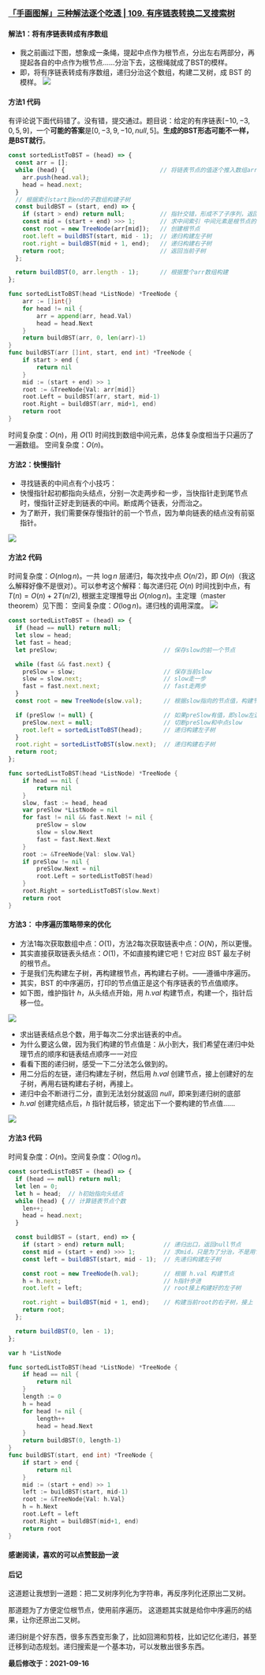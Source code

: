 ### [「手画图解」三种解法逐个吃透 | 109. 有序链表转换二叉搜索树](https://leetcode.cn/problems/convert-sorted-list-to-binary-search-tree/solutions/378753/shou-hua-tu-jie-san-chong-jie-fa-jie-zhu-shu-zu-ku/?envType=problem-list-v2&envId=04xjKEs9)

#### 解法1：将有序链表转成有序数组

- 我之前画过下图，想象成一条绳，提起中点作为根节点，分出左右两部分，再提起各自的中点作为根节点$\dots\dots$分治下去，这根绳就成了BST的模样。
- 即，将有序链表转成有序数组，递归分治这个数组，构建二叉树，成 BST 的模样。
    ![](./assets/img/Solution0109_oth_01.png)

#### 方法1 代码

有评论说下面代码错了。没有错，提交通过。题目说：给定的有序链表$[-10, -3, 0, 5, 9]$，一个**可能的答案**是$[0, -3, 9, -10, null, 5]$。**生成的BST形态可能不一样，是BST就行**。

```JavaScript
const sortedListToBST = (head) => {
  const arr = [];
  while (head) {                           // 将链表节点的值逐个推入数组arr
    arr.push(head.val);
    head = head.next;
  }
  // 根据索引start到end的子数组构建子树
  const buildBST = (start, end) => {
    if (start > end) return null;          // 指针交错，形成不了子序列，返回null节点
    const mid = (start + end) >>> 1;       // 求中间索引 中间元素是根节点的值
    const root = new TreeNode(arr[mid]);   // 创建根节点
    root.left = buildBST(start, mid - 1);  // 递归构建左子树
    root.right = buildBST(mid + 1, end);   // 递归构建右子树
    return root;                           // 返回当前子树
  };

  return buildBST(0, arr.length - 1);      // 根据整个arr数组构建
};
```

```go
func sortedListToBST(head *ListNode) *TreeNode {
    arr := []int{}
    for head != nil {
        arr = append(arr, head.Val)
        head = head.Next
    }
    return buildBST(arr, 0, len(arr)-1)
}
func buildBST(arr []int, start, end int) *TreeNode {
    if start > end {
        return nil
    }
    mid := (start + end) >> 1
    root := &TreeNode{Val: arr[mid]}
    root.Left = buildBST(arr, start, mid-1)
    root.Right = buildBST(arr, mid+1, end)
    return root
}
```

时间复杂度：$O(n)$，用 $O(1)$ 时间找到数组中间元素，总体复杂度相当于只遍历了一遍数组。
空间复杂度：$O(n)$。

#### 方法2：快慢指针

- 寻找链表的中间点有个小技巧：
- 快慢指针起初都指向头结点，分别一次走两步和一步，当快指针走到尾节点时，慢指针正好走到链表的中间。断成两个链表，分而治之。
- 为了断开，我们需要保存慢指针的前一个节点，因为单向链表的结点没有前驱指针。


![](./assets/img/Solution0109_oth_02.png)

#### 方法2 代码

时间复杂度：$O(n\log n)$。一共 $\log n$ 层递归，每次找中点 $O(n/2)$，即 $O(n)$（我这么解释好像不是很对）。可以参考这个解释：每次递归花 $O(n)$ 时间找到中点，有 $T(n) = O(n) + 2T(n/2)$, 根据主定理推导出 $O(n\log n)$。主定理（master theorem）见下图：
空间复杂度：$O(\log n)$。递归栈的调用深度。
![](./assets/img/Solution0109_oth_03.png)

```javascript
const sortedListToBST = (head) => {
  if (head == null) return null;
  let slow = head;
  let fast = head;
  let preSlow;                              // 保存slow的前一个节点

  while (fast && fast.next) {
    preSlow = slow;                         // 保存当前slow
    slow = slow.next;                       // slow走一步
    fast = fast.next.next;                  // fast走两步
  }
  const root = new TreeNode(slow.val);      // 根据slow指向的节点值，构建节点

  if (preSlow != null) {                    // 如果preSlow有值，即slow左边有节点，需要构建左子树
    preSlow.next = null;                    // 切断preSlow和中点slow
    root.left = sortedListToBST(head);      // 递归构建左子树
  }
  root.right = sortedListToBST(slow.next);  // 递归构建右子树
  return root;
};
```

```go
func sortedListToBST(head *ListNode) *TreeNode {
    if head == nil {
        return nil
    }
    slow, fast := head, head
    var preSlow *ListNode = nil
    for fast != nil && fast.Next != nil {
        preSlow = slow
        slow = slow.Next
        fast = fast.Next.Next
    }
    root := &TreeNode{Val: slow.Val}
    if preSlow != nil {
        preSlow.Next = nil
        root.Left = sortedListToBST(head)
    }
    root.Right = sortedListToBST(slow.Next)
    return root
}
```

#### 方法3： 中序遍历策略带来的优化

- 方法1每次获取数组中点：$O(1)$，方法2每次获取链表中点：$O(N)$，所以更慢。
- 其实直接获取链表头结点：$O(1)$，不如直接构建它吧！它对应 BST 最左子树的根节点。
- 于是我们先构建左子树，再构建根节点，再构建右子树。——遵循中序遍历。
- 其实，BST 的中序遍历，打印的节点值正是这个有序链表的节点值顺序。
- 如下图，维护指针 $h$，从头结点开始，用 $h.val$ 构建节点，构建一个，指针后移一位。

![](./assets/img/Solution0109_oth_04.png)

- 求出链表结点总个数，用于每次二分求出链表的中点。
- 为什么要这么做，因为我们构建的节点值是：从小到大，我们希望在递归中处理节点的顺序和链表结点顺序一一对应
- 看看下图的递归树，感受一下二分法怎么做到的。
- 用二分后的左链，递归构建左子树，然后用 $h.val$ 创建节点，接上创建好的左子树，再用右链构建右子树，再接上。
- 递归中会不断进行二分，直到无法划分就返回 $null$，即来到递归树的底部
- $h.val$ 创建完结点后，$h$ 指针就后移，锁定出下一个要构建的节点值$\dots\dots$

![](./assets/img/Solution0109_oth_05.png)

#### 方法3 代码

时间复杂度：$O(n)$。空间复杂度：$O(\log n)$。

```javascript
const sortedListToBST = (head) => {
  if (head == null) return null;
  let len = 0;
  let h = head;  // h初始指向头结点
  while (head) { // 计算链表节点个数
    len++;
    head = head.next;
  }

  const buildBST = (start, end) => {
    if (start > end) return null;           // 递归出口，返回null节点
    const mid = (start + end) >>> 1;        // 求mid，只是为了分治，不是用它断开链表
    const left = buildBST(start, mid - 1);  // 先递归构建左子树

    const root = new TreeNode(h.val);       // 根据 h.val 构建节点
    h = h.next;                             // h指针步进
    root.left = left;                       // root接上构建好的左子树

    root.right = buildBST(mid + 1, end);    // 构建当前root的右子树，接上
    return root;
  };

  return buildBST(0, len - 1);
};
```

```go
var h *ListNode

func sortedListToBST(head *ListNode) *TreeNode {
    if head == nil {
        return nil
    }
    length := 0
    h = head
    for head != nil {
        length++
        head = head.Next
    }
    return buildBST(0, length-1)
}
func buildBST(start, end int) *TreeNode {
    if start > end {
        return nil
    }
    mid := (start + end) >> 1
    left := buildBST(start, mid-1)
    root := &TreeNode{Val: h.Val}
    h = h.Next
    root.Left = left
    root.Right = buildBST(mid+1, end)
    return root
}
```

#### 感谢阅读，喜欢的可以点赞鼓励一波

#### 后记

这道题让我想到一道题：把二叉树序列化为字符串，再反序列化还原出二叉树。

那道题为了方便定位根节点，使用前序遍历。
这道题其实就是给你中序遍历的结果，让你还原出二叉树。

递归树是个好东西，很多东西变形象了，比如回溯和剪枝，比如记忆化递归，甚至迁移到动态规划。递归搜索是一个基本功，可以发散出很多东西。

**最后修改于：2021-09-16**
